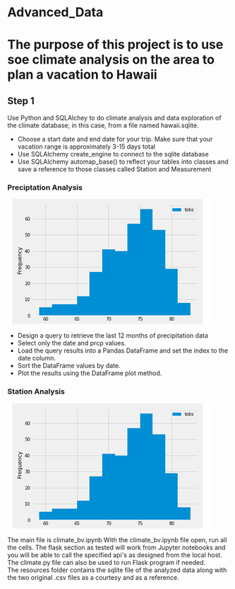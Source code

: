 # Advanced_Data
# The purpose of this project is to use soe climate analysis on the area to plan a vacation to Hawaii
## Step 1
Use Python and SQLAlchey to do climate analysis and data exploration of the climate database; in this case, from a file named hawaii.sqlite.
  * Choose a start date and end date for your trip. Make sure that your vacation range is approximately 3-15 days total
  * Use SQLAlchemy create_engine to connect to  the sqlite database
  * Use SQLAlchemy automap_base() to reflect your tables into classes and save a reference to those classes called Station and      Measurement
  
 ### Preciptation Analysis
![](images/Capture.PNG)
  * Design a query to retrieve the last 12 months of precipitation data
  * Select only the date and prcp values.
  * Load the query results into a Pandas DataFrame and set the index to the date column.
  * Sort the DataFrame values by date.
  * Plot the results using the DataFrame plot method.
  
### Station Analysis 
![](images/Capture.PNG)

  
  
  
  

















The main file is climate_bv.ipynb
With the climate_bv.ipynb file open, run all the cells.  The flask section as tested will work from Jupyter notebooks and you will be able to call the specified api's as designed from the local host.  
The climate.py file can also be used to run Flask program if needed.  
The resources folder contains the sqlite file of the analyzed data along with the two original .csv files as a courtesy and as a reference.









